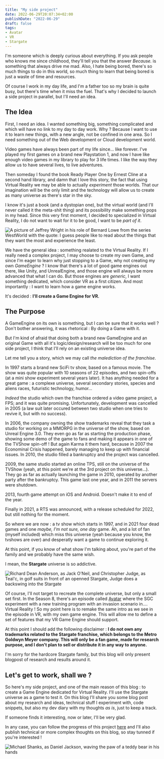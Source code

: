 ```yaml
---
title: "My side project"
date: 2022-06-29T20:07:34+02:00
publishDate: "2022-06-29"
draft: false
tags:
- Avatar
- VR
- Stargate
---
```


I'm someone which is deeply curious about everything. If you ask people who
knows me since childhood, they'll tell you that the answer _Because._ is 
something that always drive me mad. 
Also, I hate being bored, there's so much things to do in this world, so 
much thing to learn that being bored is just a waste of time and resources.

<!--
![A Gif of Anthony Hopkins in Westworld saying 'that only boring people get 
bored'](/blogposts/my_side_project/boring.gif)
-->

Of course I work in my day life, and I'm a father too so my brain is quite 
busy, but there's time when it miss the fuel. That's why I decided to launch 
a side project in parallel, but I'll need an idea.

## The Idea

First, I need an idea. I wanted something big, something complicated and which
will have no link to my day to day work. Why ? Because I want to use it to 
learn new things, with a new angle, not be confined in one area. So I need 
something out of the Web development or Cloud development world.

Video games have always been part of my life since... like forever. I've 
played my first games on a brand new Playstation 1, and now I have like enough
video games in my library to play for 3 life times. I like the way they allow
us to have several lives, to live adventures.

Then someday I found the book Ready Player One by Ernest Cline at a second hand
library, and damn that I love this story, the fact that using Virtual Reality 
we may be able to actually _experiment_ those worlds. That our imagination will
be the only limit and the technology will allow us to create as many universe as 
there's star in the sky.

I know it's just a book (and a dystopian one), but the virtual world (and I'll
never called it the meta-shit thing) and its possibility make something pops in 
my head. Since this very first moment, I decided to specialized in Virtual Reality,
I do not want to wait for it to be good, I want to be _part of it_.

![A picture of Jeffrey Wright in his role of Bernard Lowe from the series WestWorld 
with the quote: I guess people like to read about the things that they want the most 
and experience the least.](/blogposts/my_side_project/read.jpg)

We have the general idea : something realated to the Virtual Reality. If I really
need a complex project, I may choose to create my own Game, and since I'm eager to
learn why just stopping to a Game, why not creating my own _GameEngine_ ? I know 
that there's a lot of good game engines out there, like Unity, and UnrealEngine, 
and those engine will always be more advanced that what I can do. But those engines
are _generic_, I want something dedicated, which consider VR as a first citizen.
And most importantly : I want to learn how a game engine works.

It's decided : **I'll create a Game Engine for VR.**

## The Purpose

A GameEngine on its own is something, but I can be sure that it works well ? Don't bother
answering, it was rhetorical : By doing a Game with it.

But I'm kind of afraid that doing both a brand new GameEngine and an original Game with 
all it's logic/design/research will be too much for one side project, I think that I'll 
rely on an existing universe idea.

Let me tell you a story, which we may call _the malediction of the franchise_.

In 1997 starts a brand new SciFi tv show, based on a famous movie. The show was quite 
popular with 10 seasons of 22 episodes, and two spin-offs (at a mini show experiment 
several years later). It has anything needed for a great game : a complexe universe, 
several secondary stories, species and aliens races, futuristic technology, humor...

_Indeed_ the studio which own the franchise ordered a video game project, a FPS;
and it was quite promising. Unfortunately, development was cancelled in 2005 (a law 
suit later occured between two studio when one tries to revive it, but with no 
success).

In 2006, the company owning the show trademarks reveal that they task a studio for 
working on a MMORPG in the universe of the show, based on Unreal Engine 3.0. They 
even go as far as starting the production phase, showing some demo of the game to 
fans and making it appears in one of the TVShow spin-off ! But again Karma it them
hard, because in 2007 the Econominal Crisis happened, barely managing to keep up 
with financial issues. In 2010, the studio filled a bankruptcy and the project was
cancelled.

2009, the same studio started an online TPS, still on the universe of the TVShow 
(yeah, at this point we're at the 3rd project on this universe...). They go as far
as actually launching the game in 2010, operated by another party after the
bankruptcy. This game last one year, and in 2011 the servers were shutdown.

2013, fourth game attempt on iOS and Android. Doesn't make it to end of the year.

Finally in 2021, a RTS was announced, with a release scheduled for 2022, but still
nothing for the moment.

So where we are now : a tv show which starts in 1997, and in 2021 four dead games and 
one _maybe, I'm not sure, one day_ game. Ah, and a lot of fan (myself included) 
which miss this universe (yeah because you know, the tvshows are over) and desperatly
want a game to continue exploring it.

At this point, if you know of what show I'm talking about, you're part of the family 
and we probably have the same wish.

I mean, the **Stargate** universe is so addictive.

![Richard Dean Anderson, as Jack O'Neil, and Christopher Judge, as Teal'c, in golf 
suits in front of an openned Stargate, Judge does a backswing into the 
Stargate](/blogposts/my_side_project/golf.gif)

Of course, I'll not target to recreate the complete universe, but only a small set 
first. In the Season 8, there's an episode called 
[Avatar](https://www.gateworld.net/sg1/s8/avatar/) where the SGC experiment with a 
new training program with an invasion scenario in.... Virtual Reality ! So my point 
here is to remake the same intro as we see in the episode in VR, with my own game 
engine. This will allow me to define a set of features that my VR Game Engine should 
support.

At this point I should add the following disclaimer : **I do not own any trademarks 
related to the Stargate franchise, which belongs to the Metro Goldwyn Meyer company. 
This will only be a fan game, made for research purpose, and I don't plan to sell or 
distribute it in any way to anyone.**

I'm sorry for the hardcore Stargate family, but this blog will only present blogpost 
of  research and results around it.

## Let's get to work, shall we ?

So here's my side project, and one of the main reason of this blog : to create
a Game Engine dedicated for Virtual Reality. I'll use the Stargate universe as 
a game to test it. On this blog I'll share you some blog post about my research
and ideas, technical stuff I experiment with, code snippets, but also my dev diary
with my thoughts _as is_, just to keep a track.

If someone finds it interesting, now or later, I'll be very glad. 

In any case, you can follow the progress of this project [here](/project/avatar)
and I'll also publish technical or more complex thoughts on this blog, so stay 
tunned if you're interested !

![Michael Shanks, as Daniel Jackson, waving the paw of a teddy bear in his 
hands](/blogposts/my_side_project/bye.gif)